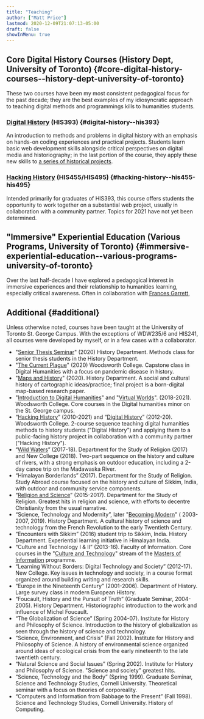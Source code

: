 ```yaml
---
title: "Teaching"
author: ["Matt Price"]
lastmod: 2020-12-09T21:07:13-05:00
draft: false
showInMenu: true
---
```


<section class="outline-1">
  <section></section>

## Core Digital History Courses (History Dept, University of Toronto) {#core-digital-history-courses--history-dept-university-of-toronto}

These two courses have been my most consistent pedagogical focus for the past decade; they are the best examples of my idiosyncratic approach to teaching digital methods and programmings kills to humanities students.  

<div class="outline-2">
  <div></div>

### [Digital History](https://digitalhistory.github.io/dh-website/) (HIS393) {#digital-history--his393}

An introduction to methods and problems in digital history with an emphasis on hands-on coding experiences and practical projects.  Students learn basic web development skills alongside critical perspectives on digital media and historiography; in the last portion of the course, they apply these new skills to [a series of historical projects](https://github.com/DigitalHistory/advanced-topics).  

</div>

<div class="outline-2">
  <div></div>

### [Hacking History](https://github.com/HackingHistory/) (HIS455/HIS495) {#hacking-history--his455-his495}

Intended primarily for graduates of HIS393, this course offers students the opportunity to work together on a substantial web project, usually in collaboration with a community partner. Topics for 2021 have not yet been determined.  

</div>

</section>

<section class="outline-1">
  <section></section>

## "Immersive" Experiential Education (Various Programs, University of Toronto) {#immersive-experiential-education--various-programs-university-of-toronto}

Over the last half-decade I have explored a pedagogical interest in immersive experiences and their relationship to humanities learning, especially critical awareness. Often in collaboration with [Frances Garrett](http://francesgarrett.chass.utoronto.ca/),  

</section>

<section class="outline-1">
  <section></section>

## Additional {#additional}

Unless otherwise noted, courses have been taught at the University of Toronto St. George Campus. With the exceptions of WDW235/6 and HIS241, all courses were developed by myself, or in a few cases with a collaborator.  

-   "[Senior Thesis Seminar](https://www.history.utoronto.ca/undergraduate/curriculum-course-information/current-undergraduate-fallwinter-courses/400-level#HIS475H1/HIS476Y1)" (2020) History Department. Methods class for senior thesis students in the History Department.
-   "[The Current Plague](https://github.com/DigitalHistory/current-plague)" (2020) Woodsworth College. Capstone class in Digital Humanities with a focus on pandemic disease in history.
-   "[Maps and History](https://github.com/DigitalHistory/maps-and-history)" (2020). History Department. A social and cultural history of cartographic ideas/practice; final project is a born-digital map-based research paper.
-   "[Introduction to Digital Humanities](https://fas.calendar.utoronto.ca/course/wdw235h1)" and "[Virtual Worlds](https://fas.calendar.utoronto.ca/course/wdw236h1)". (2018-2021). Woodsworth College. Core courses in the Digital humanities minor on the St. George campus.
-   “[Hacking History](https://github.com/HackingHistory/)” (2010-2021) and “[Digital History](https://digitalhistory.github.io/dh-website/)” (2012-20). Woodsworth College. 2-course sequence teaching digital humanities methods to history students ("Digital History") and applying them to a public-facing history project in collaboration with a community partner ("Hacking History").
-   “[Wild Waters](https://wildwaters.github.io/)” (2017-18). Department for the Study of Religion (2017) and New College (2018). Two-part sequence on the history and culture of rivers, with a strong emphasis on outdoor education, including a 2-day canoe trip on the Madawaska River.
-   “Himalayan Borderlands” (2017). Department for the Study of Religion. Study Abroad course focused on the history and culture of Sikkim, India, with outdoor and community service components.
-   “[Religion and Science](https://github.com/titaniumbones/Religion-and-Science)” (2015-2017). Department for the Study of Religion. Greatest hits in religion and science, with efforts to decentre Christianity from the usual narrative.
-   “Science, Technology and Modernity”, later "[Becoming Modern](https://becoming-modern.github.io/)" ( 2003-2007, 2019). History Department. A cultural history of science and technology from the French Revolution to the early Twentieth Century.
-   “Encounters with Sikkim” (2016) student trip to Sikkim, India. History Department. Experiential learning initiative in Himalayan India.
-   “Culture and Technology I & II” (2013-16). Faculty of Information. Core courses in the "[Culture and Technology](https://ischool.utoronto.ca/current-students/programs-courses/programs-of-study/master-of-information/culture-technology-ct/)" stream of the [Masters of Information](https://ischool.utoronto.ca/current-students/programs-courses/programs-of-study/master-of-information/) programme.
-   “Learning Without Borders: Digital Technology and Society” (2012-17). New College. Key issues in technology and society, in a course format organized around building writing and research skills.
-   “Europe in the Nineteenth Century” (2001-2006). Department of History. Large survey class in modern European History.
-   “Foucault, History and the Pursuit of Truth” (Graduate Seminar, 2004-2005). History Department. Historiographic introduction to the work and influence of Michel Foucault.
-   “The Globalization of Science” (Spring 2004-07). Institute for History and Philosophy of Science. Introduction to the history of globalization as seen through the history of science and technology.
-   “Science, Environment, and Crisis” (Fall 2002). Institute for History and Philosophy of Science. A history of environmental science organized around ideas of ecological crisis from the early nineteenth to the late twentieth century.
-   “Natural Science and Social Issues” (Spring 2002). Institute for History and Philosophy of Science. "Science and society" greatest hits.
-   “Science, Technology and the Body” (Spring 1999). Graduate Seminar, Science and Technology Studies, Cornell University. Theoretical seminar with a focus on theories of corporeality.
-   “Computers and Information from Babbage to the Present” (Fall 1998). Science and Technology Studies, Cornell University. History of Computing.

</section>
